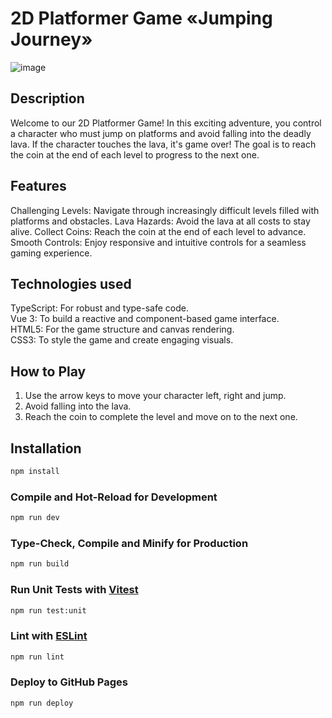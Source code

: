 # 2D Platformer Game «Jumping Journey»

![image](https://github.com/user-attachments/assets/154a05b8-494f-4cae-8ec1-1c4b3976184c)

## Description

Welcome to our 2D Platformer Game! In this exciting adventure, you control a character who must jump on platforms and avoid falling into the deadly lava. If the character touches the lava, it's game over! The goal is to reach the coin at the end of each level to progress to the next one.

## Features

Challenging Levels: Navigate through increasingly difficult levels filled with platforms and obstacles.
Lava Hazards: Avoid the lava at all costs to stay alive.
Collect Coins: Reach the coin at the end of each level to advance.
Smooth Controls: Enjoy responsive and intuitive controls for a seamless gaming experience.

## Technologies used

TypeScript: For robust and type-safe code.  
Vue 3: To build a reactive and component-based game interface.  
HTML5: For the game structure and canvas rendering.  
CSS3: To style the game and create engaging visuals.

## How to Play

1. Use the arrow keys to move your character left, right and jump.
2. Avoid falling into the lava.
3. Reach the coin to complete the level and move on to the next one.

## Installation

```sh
npm install
```

### Compile and Hot-Reload for Development

```sh
npm run dev
```

### Type-Check, Compile and Minify for Production

```sh
npm run build
```

### Run Unit Tests with [Vitest](https://vitest.dev/)

```sh
npm run test:unit
```

### Lint with [ESLint](https://eslint.org/)

```sh
npm run lint
```

### Deploy to GitHub Pages

```sh
npm run deploy
```
